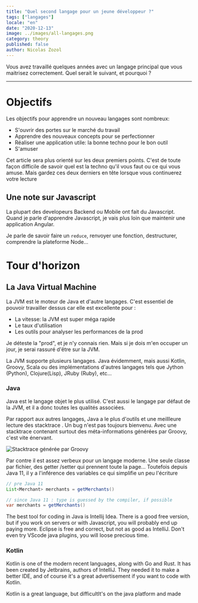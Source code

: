 ```yaml
---
title: "Quel second langage pour un jeune développeur ?"
tags: ["langages"]
locale: "en"
date: "2020-12-13"
image: ../images/all-langages.png
category: theory
published: false
author: Nicolas Zozol
---
```


Vous avez travaillé quelques années avec un langage principal que vous maitrisez correctement.
Quel serait le suivant, et pourquoi ? 

---

# Objectifs

Les objectifs pour apprendre un nouveau langages sont nombreux:

- S'ouvrir des portes sur le marché du travail
- Apprendre des nouveaux concepts pour se perfectionner
- Réaliser une application utile: la bonne techno pour le bon outil
- S'amuser

Cet article sera plus orienté sur les deux premiers points. C'est de toute façon difficile
de savoir quel est la techno qu'il vous faut ou ce qui vous amuse. Mais gardez ces deux derniers 
en tête lorsque vous continuerez votre lecture 

## Une note sur Javascript

La plupart des developeurs Backend ou Mobile ont fait du Javascript. Quand je parle d'apprendre
Javascript, je vais plus loin que maintenir une application Angular.

Je parle de savoir faire un `reduce`, renvoyer une fonction, destructurer, comprendre 
 la plateforme Node...   

# Tour d'horizon

## La Java Virtual Machine

La JVM est le moteur de Java et d'autre langages. C'est essentiel de pouvoir travailler
dessus car elle est excellente pour :

* La vitesse: la JVM est super méga rapide
* Le taux d'utilisation
* Les outils pour analyser les performances de la prod

Je déteste la "prod", et je n'y connais rien. Mais si je dois m'en occuper un jour,
je serai rassuré d'être sur la JVM.

La JVM supporte plusieurs langages. Java évidemment, mais aussi Kotlin, Groovy, Scala ou des implémentations
d'autres langages tels que Jython (Python), Clojure(Lisp), JRuby (Ruby), etc...  

### Java

Java est le langage objet le plus utilisé. C'est aussi le langage par défaut de la JVM, et il a donc
 toutes
 les qualités associées.
 
Par rapport aux autres langages, Java a le plus d'outils et une meillleure lecture des stacktrace
. Un bug n'est pas toujours bienvenu. Avec une stacktrace contenant surtout des méta-informations
 générées par Groovy, c'est vite énervant.

![Stacktrace générée par Groovy](./images/stacktrace-groovy)   

Par contre il est assez verbeux pour un langage moderne. Une seule classe par fichier, des getter
/setter qui prennent toute la page... Toutefois depuis Java 11, il y a l'inférence des variables
 ce qui simplifie un peu l'écriture
 
```java
// pre Java 11
List<Merchant> merchants = getMerchants()

// since Java 11 : type is guessed by the compiler, if possible
var merchants = getMerchants()
```

The best tool for coding in Java is Intellij Idea. There is a good free version, but if you work
 on servers or with Javascript, you will probably end up paying more. Eclipse is free and correct, 
 but not as good as IntelliJ. Don't even try VScode java plugins, you will loose precious time.

### Kotlin

Kotlin is one of the modern recent languages, along with Go and Rust. It has been created by
 Jetbrains, authors of IntelliJ. They needed it to make a better IDE, and of course it's a great
  advertisement if you want to code with Kotlin.
   
Kotlin is a great language, but difficultIt's on the
  java platform
 and made 


 


 
















